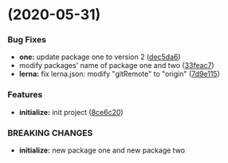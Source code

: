 <a name=""></a>
#  (2020-05-31)


### Bug Fixes

* **one:** update package one to version 2 ([dec5da6](https://github.com/DennisJames/leran-practice/commit/dec5da6))
* modify packages' name of package one and two ([33feac7](https://github.com/DennisJames/leran-practice/commit/33feac7))
* **lerna:** fix lerna.json: modify "gitRemote" to "origin" ([7d9e115](https://github.com/DennisJames/leran-practice/commit/7d9e115))


### Features

* **initialize:** init project ([8ce6c20](https://github.com/DennisJames/leran-practice/commit/8ce6c20))


### BREAKING CHANGES

* **initialize:** new package one and new package two



